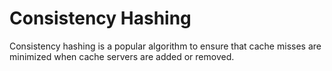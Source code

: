 # Consistency Hashing

Consistency hashing is a popular algorithm to ensure that cache misses are
minimized when cache servers are added or removed.


